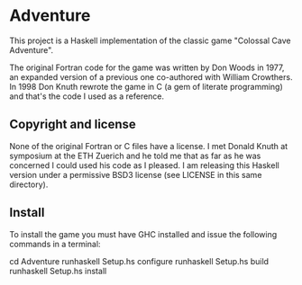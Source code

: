 Adventure
=========
This project is a Haskell implementation of the classic game "Colossal
Cave Adventure".

The original Fortran code for the game was written by Don Woods in 1977,
an expanded version of a previous one co-authored with William
Crowthers. In 1998 Don Knuth rewrote the game in C (a gem of literate
programming) and that's the code I used as a reference.

Copyright and license
---------------------
None of the original Fortran or C files have a license. I met Donald Knuth
at symposium at the ETH Zuerich and he told me that as far as he was
concerned I could used his code as I pleased. I am releasing this Haskell
version under a permissive BSD3 license (see LICENSE in this same
directory).

Install
-------
To install the game you must have GHC installed and issue the following
commands in a terminal:

  cd Adventure
  runhaskell Setup.hs configure
  runhaskell Setup.hs build
  runhaskell Setup.hs install
